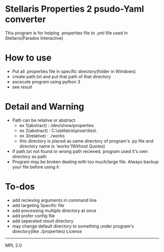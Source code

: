 # Stellaris Properties 2 psudo-Yaml converter

This program is for helping .properties file to .yml file used in Stellaris(Paradox Interactive) 

# How to use
  - Put all .properties file in specific directory(folder in Windows)
  - create path.txt and put that path of that directory
  - excecute program using python 3
  - see result

# Detail and Warning
  - Path can be relative or abstract
    - ex 1(abstract) : /dev/show/properties
    - ex 2(abstract) : C:\stella\ris\proer\ties\
    - ex 3(relative) : ./works
     - this directory is placed as same directory of program's .py file and directory name is 'works'(Without Quotes)
  - If path.txt not found or wrong path recieved, program used it's own directory as path
  - Program may be broken dealing with too much/large file. Always backup your file before using it

#  To-dos
 - add recieving arguments in command line
 - add targeting Specific file
 - add processing multiple directory at once
 - add profer config file
 - add seperated result directory
 - may change default directory to something under program's directory(like ./properties)
License
----

MPL 2.0
